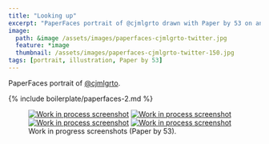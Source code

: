 ```yaml
---
title: "Looking up"
excerpt: "PaperFaces portrait of @cjmlgrto drawn with Paper by 53 on an iPad."
image: 
  path: &image /assets/images/paperfaces-cjmlgrto-twitter.jpg 
  feature: *image
  thumbnail: /assets/images/paperfaces-cjmlgrto-twitter-150.jpg
tags: [portrait, illustration, Paper by 53]
---
```


PaperFaces portrait of <a href="http://twitter.com/cjmlgrto">@cjmlgrto</a>.

{% include boilerplate/paperfaces-2.md %}

<figure class="half">
	<a href="{{ site.url }}/assets/images/paperfaces-cjmlgrto-process-1-lg.jpg"><img src="{{ site.url }}/assets/images/paperfaces-cjmlgrto-process-1-600.jpg" alt="Work in process screenshot"></a>
	<a href="{{ site.url }}/assets/images/paperfaces-cjmlgrto-process-2-lg.jpg"><img src="{{ site.url }}/assets/images/paperfaces-cjmlgrto-process-2-600.jpg" alt="Work in process screenshot"></a>
	<a href="{{ site.url }}/assets/images/paperfaces-cjmlgrto-process-3-lg.jpg"><img src="{{ site.url }}/assets/images/paperfaces-cjmlgrto-process-3-600.jpg" alt="Work in process screenshot"></a>
	<a href="{{ site.url }}/assets/images/paperfaces-cjmlgrto-process-4-lg.jpg"><img src="{{ site.url }}/assets/images/paperfaces-cjmlgrto-process-4-600.jpg" alt="Work in process screenshot"></a>
	<figcaption>Work in progress screenshots (Paper by 53).</figcaption>
</figure>
